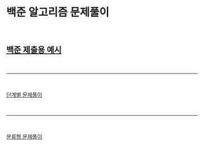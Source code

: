 # 백준 알고리즘 문제풀이

<br/>

## [백준 제출용 예시](https://github.com/O-h-y-o/TIL/blob/master/baekJoon/algoEx.js)

<br/><hr/><br/>

[단계별 문제풀이](https://github.com/O-h-y-o/TIL/tree/master/baekJoon/단계별%20문제)

<br/><hr/><br/>

[분류형 문제풀이](https://github.com/O-h-y-o/TIL/tree/master/baekJoon)
